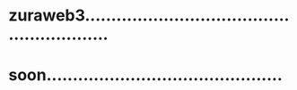 # zuraweb3..........................................................
# soon.............................................
